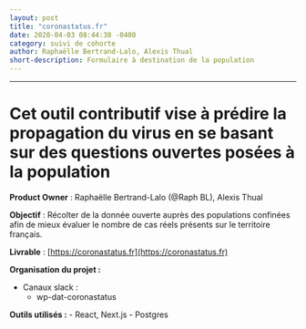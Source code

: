 ```yaml
---
layout: post
title: "coronastatus.fr"
date: 2020-04-03 08:44:38 -0400
category: suivi de cohorte
author: Raphaëlle Bertrand-Lalo, Alexis Thual
short-description: Formulaire à destination de la population
---
```


-----

# Cet outil contributif vise à prédire la propagation du virus en se basant sur des questions ouvertes posées à la population

**Product Owner** : Raphaëlle Bertrand-Lalo (@Raph BL), Alexis Thual

**Objectif** : Récolter de la donnée ouverte auprès des populations confinées afin de mieux évaluer le nombre de cas réels présents sur le territoire français.

**Livrable** : [https://coronastatus.fr](https://coronastatus.fr)

**Organisation du projet :**
- Canaux slack :
    - wp-dat-coronastatus

**Outils utilisés :**
    - React, Next.js
    - Postgres
